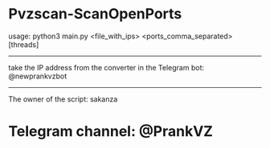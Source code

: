 # Pvzscan-ScanOpenPorts

usage: python3 main.py <file_with_ips> <ports_comma_separated> [threads]

_________________________________________

take the IP address from the converter in the Telegram bot: @newprankvzbot

__________________________________________

The owner of the script: sakanza

# Telegram channel: @PrankVZ
